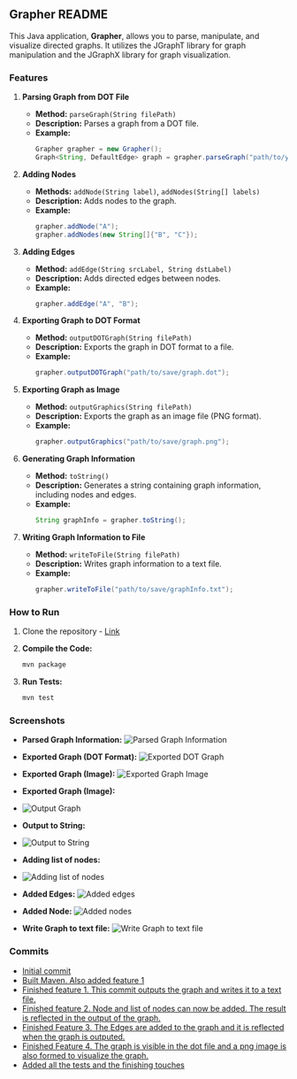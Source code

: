 ## Grapher README

This Java application, **Grapher**, allows you to parse, manipulate, and visualize directed graphs. It utilizes the JGraphT library for graph manipulation and the JGraphX library for graph visualization.

### Features

1. **Parsing Graph from DOT File**
    - **Method:** `parseGraph(String filePath)`
    - **Description:** Parses a graph from a DOT file.
    - **Example:**
      ```java
      Grapher grapher = new Grapher();
      Graph<String, DefaultEdge> graph = grapher.parseGraph("path/to/your/graph.dot");
      ```

2. **Adding Nodes**
    - **Methods:** `addNode(String label)`, `addNodes(String[] labels)`
    - **Description:** Adds nodes to the graph.
    - **Example:**
      ```java
      grapher.addNode("A");
      grapher.addNodes(new String[]{"B", "C"});
      ```

3. **Adding Edges**
    - **Method:** `addEdge(String srcLabel, String dstLabel)`
    - **Description:** Adds directed edges between nodes.
    - **Example:**
      ```java
      grapher.addEdge("A", "B");
      ```

4. **Exporting Graph to DOT Format**
    - **Method:** `outputDOTGraph(String filePath)`
    - **Description:** Exports the graph in DOT format to a file.
    - **Example:**
      ```java
      grapher.outputDOTGraph("path/to/save/graph.dot");
      ```

5. **Exporting Graph as Image**
    - **Method:** `outputGraphics(String filePath)`
    - **Description:** Exports the graph as an image file (PNG format).
    - **Example:**
      ```java
      grapher.outputGraphics("path/to/save/graph.png");
      ```

6. **Generating Graph Information**
    - **Method:** `toString()`
    - **Description:** Generates a string containing graph information, including nodes and edges.
    - **Example:**
      ```java
      String graphInfo = grapher.toString();
      ```

7. **Writing Graph Information to File**
    - **Method:** `writeToFile(String filePath)`
    - **Description:** Writes graph information to a text file.
    - **Example:**
      ```java
      grapher.writeToFile("path/to/save/graphInfo.txt");
      ```

### How to Run
1. Clone the repository - [Link](https://github.com/kavanvasani/CSE-464-2023-kvasani)
2. **Compile the Code:**
   ```bash
   mvn package
   ```

3. **Run Tests:**
   ```bash
   mvn test
   ```


### Screenshots

- **Parsed Graph Information:**
  ![Parsed Graph Information](src/outputs/ss1.png)

- **Exported Graph (DOT Format):**
  ![Exported DOT Graph](src/outputs/ss2.png)

- **Exported Graph (Image):**
  ![Exported Graph Image](src/outputs/ss7.png)
- **Exported Graph (Image):**
- ![Output Graph](src/main/resources/test_output.png)
- **Output to String:**
- ![Output to String](src/outputs/ss5.png)
- **Adding list of nodes:**
- ![Adding list of nodes](src/outputs/ss6.png)
- **Added Edges:**
  ![Added edges](src/outputs/ss3.png)
- **Added Node:**
  ![Added nodes](src/outputs/ss4.png)
-  **Write Graph to text file:**
  ![Write Graph to text file](src/outputs/ss8.png)
### Commits

- [Initial commit](https://github.com/kavanvasani/CSE-464-2023-kvasani/commit/09986fa52b53e2495035a9ea8c13edbffee8f4fa)
- [Built Maven. Also added feature 1](https://github.com/kavanvasani/CSE-464-2023-kvasani/commit/72b0230037f0ca6748fe958334fb456d1d6f1b98)
- [Finished feature 1. This commit outputs the graph and writes it to a text file.](https://github.com/kavanvasani/CSE-464-2023-kvasani/commit/845b9cefd6638e8f901f1cf50b72f14f30172881)
- [Finished feature 2. Node and list of nodes can now be added. The result is reflected in the output of the graph.](https://github.com/kavanvasani/CSE-464-2023-kvasani/commit/3356a96c73a61651afbb782063b4304bd9e273fe)
- [Finished Feature 3. The Edges are added to the graph and it is reflected when the graph is outputed.](https://github.com/kavanvasani/CSE-464-2023-kvasani/commit/aa3b246ec0f84151bd3e4c14fda5c6356057f13c)
- [Finished Feature 4. The graph is visible in the dot file and a png image is also formed to visualize the graph.](https://github.com/kavanvasani/CSE-464-2023-kvasani/commit/aa3b246ec0f84151bd3e4c14fda5c6356057f13c)
- [Added all the tests and the finishing touches](https://github.com/kavanvasani/CSE-464-2023-kvasani/commit/ae0d942416268f6f18614d3d5c62a4563227246f)
